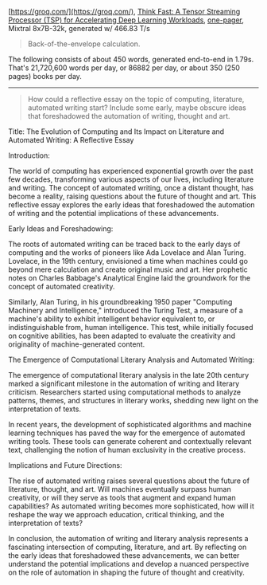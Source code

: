 [https://groq.com/](https://groq.com/), [Think Fast: A Tensor Streaming
Processor (TSP) for Accelerating Deep Learning
Workloads](https://wow.groq.com/wp-content/uploads/2020/06/ISCA-TSP.pdf), [one-pager](http://web.archive.org/web/20240219150015/https://wow.groq.com/wp-content/uploads/2023/11/Groq_LLMs_OnePager.pdf),
Mixtral 8x7B-32k, generated w/ 466.83 T/s

> Back-of-the-envelope calculation.

The following consists of about 450 words, generated end-to-end in 1.79s.
That's 21,720,600 words per day, or 86882 per day, or about 350 (250 pages)
books per day.

----

> How could a reflective essay on the topic of computing, literature, automated
> writing start? Include some early, maybe obscure ideas that foreshadowed the
> automation of writing, thought and art.

Title: The Evolution of Computing and Its Impact on Literature and Automated
Writing: A Reflective Essay

Introduction:

The world of computing has experienced exponential growth over the past few
decades, transforming various aspects of our lives, including literature and
writing. The concept of automated writing, once a distant thought, has become a
reality, raising questions about the future of thought and art. This reflective
essay explores the early ideas that foreshadowed the automation of writing and
the potential implications of these advancements.

Early Ideas and Foreshadowing:

The roots of automated writing can be traced back to the early days of
computing and the works of pioneers like Ada Lovelace and Alan Turing.
Lovelace, in the 19th century, envisioned a time when machines could go beyond
mere calculation and create original music and art. Her prophetic notes on
Charles Babbage's Analytical Engine laid the groundwork for the concept of
automated creativity.

Similarly, Alan Turing, in his groundbreaking 1950 paper "Computing Machinery
and Intelligence," introduced the Turing Test, a measure of a machine's ability
to exhibit intelligent behavior equivalent to, or indistinguishable from, human
intelligence. This test, while initially focused on cognitive abilities, has
been adapted to evaluate the creativity and originality of machine-generated
content.

The Emergence of Computational Literary Analysis and Automated Writing:

The emergence of computational literary analysis in the late 20th century
marked a significant milestone in the automation of writing and literary
criticism. Researchers started using computational methods to analyze patterns,
themes, and structures in literary works, shedding new light on the
interpretation of texts.

In recent years, the development of sophisticated algorithms and machine
learning techniques has paved the way for the emergence of automated writing
tools. These tools can generate coherent and contextually relevant text,
challenging the notion of human exclusivity in the creative process.

Implications and Future Directions:

The rise of automated writing raises several questions about the future of
literature, thought, and art. Will machines eventually surpass human
creativity, or will they serve as tools that augment and expand human
capabilities? As automated writing becomes more sophisticated, how will it
reshape the way we approach education, critical thinking, and the
interpretation of texts?

In conclusion, the automation of writing and literary analysis represents a
fascinating intersection of computing, literature, and art. By reflecting on
the early ideas that foreshadowed these advancements, we can better understand
the potential implications and develop a nuanced perspective on the role of
automation in shaping the future of thought and creativity.
